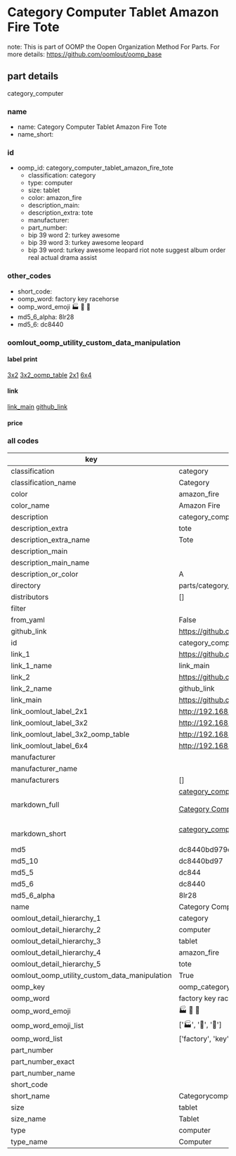 # Category Computer Tablet Amazon Fire Tote  

note: This is part of OOMP the Oopen Organization Method For Parts. For more details: https://github.com/oomlout/oomp_base

##  part details



category_computer

### name
* name: Category Computer Tablet Amazon Fire Tote
* name_short: 
### id
* oomp_id: category_computer_tablet_amazon_fire_tote
  * classification: category
  * type: computer
  * size: tablet
  * color: amazon_fire
  * description_main: 
  * description_extra: tote
  * manufacturer: 
  * part_number: 
  * bip 39 word 2: turkey awesome
  * bip 39 word 3: turkey awesome leopard
  * bip 39 word: turkey awesome leopard riot note suggest album order real actual drama assist

### other_codes
* short_code: 
* oomp_word: factory key racehorse
* oomp_word_emoji :factory: :key: :racehorse:
* md5_6_alpha: 8lr28
* md5_6: dc8440






### oomlout_oomp_utility_custom_data_manipulation
#### label print
[3x2](http://192.168.1.245:1112/?label=oomp%208lr28)
[3x2_oomp_table](http://192.168.1.107:1112/?label=oomp%208lr28)
[2x1](http://192.168.1.242:1112/?label=oomp%208lr28)
[6x4](http://192.168.1.55:1112/?label=oomp%208lr28)    

#### link

[link_main](https://github.com/oomlout/oomlout_oomp_current_version_messy/tree/main/parts/category_computer_tablet_amazon_fire_tote) [github_link](https://github.com/oomlout/oomlout_oomp_part_src/tree/main/parts/category_computer_tablet_amazon_fire_tote)                             

#### price







### all codes 
| key | value |  
| --- | --- |  
| classification | category |  
| classification_name | Category |  
| color | amazon_fire |  
| color_name | Amazon Fire |  
| description | category_computer |  
| description_extra | tote |  
| description_extra_name | Tote |  
| description_main |  |  
| description_main_name |  |  
| description_or_color | A  |  
| directory | parts/category_computer_tablet_amazon_fire_tote |  
| distributors | [] |  
| filter |  |  
| from_yaml | False |  
| github_link | https://github.com/oomlout/oomlout_oomp_part_src/tree/main/parts/category_computer_tablet_amazon_fire_tote |  
| id | category_computer_tablet_amazon_fire_tote |  
| link_1 | https://github.com/oomlout/oomlout_oomp_current_version_messy/tree/main/parts/category_computer_tablet_amazon_fire_tote |  
| link_1_name | link_main |  
| link_2 | https://github.com/oomlout/oomlout_oomp_part_src/tree/main/parts/category_computer_tablet_amazon_fire_tote |  
| link_2_name | github_link |  
| link_main | https://github.com/oomlout/oomlout_oomp_current_version_messy/tree/main/parts/category_computer_tablet_amazon_fire_tote |  
| link_oomlout_label_2x1 | http://192.168.1.242:1112/?label=oomp%208lr28 |  
| link_oomlout_label_3x2 | http://192.168.1.245:1112/?label=oomp%208lr28 |  
| link_oomlout_label_3x2_oomp_table | http://192.168.1.107:1112/?label=oomp%208lr28 |  
| link_oomlout_label_6x4 | http://192.168.1.55:1112/?label=oomp%208lr28 |  
| manufacturer |  |  
| manufacturer_name |  |  
| manufacturers | [] |  
| markdown_full | [category_computer_tablet_amazon_fire_tote](https://github.com/oomlout/oomlout_oomp_current_version_messy/tree/main/parts/category_computer_tablet_amazon_fire_tote)<br>[](https://github.com/oomlout/oomlout_oomp_current_version_messy/tree/main/parts/category_computer_tablet_amazon_fire_tote)<br>[Category Computer Tablet Amazon Fire Tote](https://github.com/oomlout/oomlout_oomp_current_version_messy/tree/main/parts/category_computer_tablet_amazon_fire_tote)<br><br> |  
| markdown_short | [category_computer_tablet_amazon_fire_tote](https://github.com/oomlout/oomlout_oomp_current_version_messy/tree/main/parts/category_computer_tablet_amazon_fire_tote)<br><br> |  
| md5 | dc8440bd979c20bf63cb5ba300842755 |  
| md5_10 | dc8440bd97 |  
| md5_5 | dc844 |  
| md5_6 | dc8440 |  
| md5_6_alpha | 8lr28 |  
| name | Category Computer Tablet Amazon Fire Tote |  
| oomlout_detail_hierarchy_1 | category |  
| oomlout_detail_hierarchy_2 | computer |  
| oomlout_detail_hierarchy_3 | tablet |  
| oomlout_detail_hierarchy_4 | amazon_fire |  
| oomlout_detail_hierarchy_5 | tote |  
| oomlout_oomp_utility_custom_data_manipulation | True |  
| oomp_key | oomp_category_computer_tablet_amazon_fire_tote |  
| oomp_word | factory key racehorse |  
| oomp_word_emoji | :factory: :key: :racehorse: |  
| oomp_word_emoji_list | [':factory:', ':key:', ':racehorse:'] |  
| oomp_word_list | ['factory', 'key', 'racehorse'] |  
| part_number |  |  
| part_number_exact |  |  
| part_number_name |  |  
| short_code |  |  
| short_name | Categorycomputer |  
| size | tablet |  
| size_name | Tablet |  
| type | computer |  
| type_name | Computer |  
